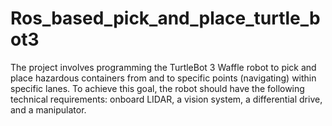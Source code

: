 # Ros_based_pick_and_place_turtle_bot3
The project involves programming the TurtleBot 3 Waffle robot to pick and place hazardous containers from and to specific points (navigating) within specific lanes. To achieve this goal, the robot should have the following technical requirements: onboard LIDAR, a vision system, a differential drive, and a manipulator.
